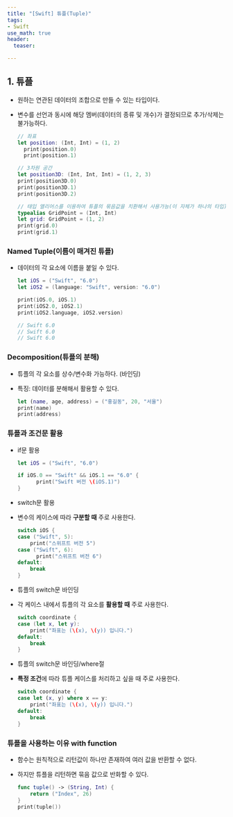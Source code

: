 ```yaml
---
title: "[Swift] 튜플(Tuple)"
tags: 
- Swift
use_math: true
header: 
  teaser: 

---
```


## 1. 튜플

- 원하는 연관된 데이터의 조합으로 만들 수 있는 타입이다.
- 변수를 선언과 동시에 해당 멤버(데이터의 종류 및 개수)가 결정되므로 추가/삭제는 불가능하다.

  ```swift
  // 좌표
  let position: (Int, Int) = (1, 2)
    print(position.0)
    print(position.1)
  
  // 3차원 공간
  let position3D: (Int, Int, Int) = (1, 2, 3)
  print(position3D.0)
  print(position3D.1)
  print(position3D.2)
  
  // 태입 앨리어스를 이용하여 튜플의 묶음값을 치환해서 사용가능(이 자체가 하나의 타입)
  typealias GridPoint = (Int, Int)	
  let grid: GridPoint = (1, 2)
  print(grid.0)
  print(grid.1)
  
  ```

### Named Tuple(이름이 매겨진 튜플)

- 데이터의 각 요소에 이름을 붙일 수 있다.

  ```swift
  let iOS = ("Swift", "6.0")
  let iOS2 = (language: "Swift", version: "6.0")
  
  print(iOS.0, iOS.1)
  print(iOS2.0, iOS2.1)
  print(iOS2.language, iOS2.version)
  
  // Swift 6.0
  // Swift 6.0
  // Swift 6.0
  
  ```


### Decomposition(튜플의 분해)

- 튜플의 각 요소를 상수/변수화 가능하다. (바인딩)
- 특징: 데이터를 분해해서 활용할 수 있다.

  ```swift
  let (name, age, address) = ("홍길동", 20, "서울")
  print(name)
  print(address)
  ```

### 튜플과 조건문 활용

- if문 활용

  ```swift
  let iOS = ("Swift", "6.0")
  
  if iOS.0 == "Swift" && iOS.1 == "6.0" {
    	print("Swift 버전 \(iOS.1)")
  } 
  ```

- switch문 활용
- 변수의 케이스에 따라 **구분할 때** 주로 사용한다.

  ```swift
  switch iOS {
  case ("Swift", 5):
      print("스위프트 버전 5")
  case ("Swift", 6):
    	print("스위프트 버전 6")
  default:
      break
  }
  ```

- 튜플의 switch문 바인딩
- 각 케이스 내에서 튜플의 각 요소를 **활용할 때** 주로 사용한다.

  ```swift
  switch coordinate {
  case (let x, let y):
      print("좌표는 (\(x), \(y)) 입니다.")
  default:
      break
  }
  ```

- 튜플의 switch문 바인딩/where절
- **특정 조건**에 따라 튜플 케이스를 처리하고 싶을 때 주로 사용한다.

  ```swift
  switch coordinate {
  case let (x, y) where x == y:
      print("좌표는 (\(x), \(y)) 입니다.")
  default:
      break
  }
  ```

### 튜플을 사용하는 이유 with function

- 함수는 원칙적으로 리턴값이 하나만 존재하여 여러 값을 반환할 수 없다.
- 하지만 튜플을 리턴하면 묶음 값으로 반화할 수 있다.

  ```swift
  func tuple() -> (String, Int) {
      return ("Index", 26)
  }
  print(tuple())
  ```

  

